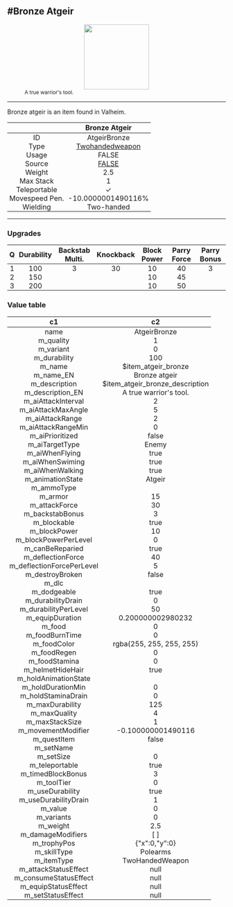 <meta property="og:title" content="Bronze Atgeir - MoreValheim" /><meta property="og:type" content="website" /><meta property="og:image" content="/assets/bronze_atgeir.png" /><meta property="og:description" content="Bronze Atgeir is an item found in Valheim." /><meta name="theme-color" content="#546D78"><meta name="twitter:card" content="summary_large_image">
#Bronze Atgeir
-------------
<style>img {width:20px;}.tb {width:150px;display: block;margin-left: auto;margin-right: auto;}</style>

<style>.md-typeset table:not([class]) th:not([align]) {min-width:unset!important;}</style>
<style>td{padding:0em 0.3em!important;text-align:center!important;border-left:.05rem solid var(--md-default-fg-color--lightest)}</style>

<style>th{padding:0.1em 0.3em!important;text-align:center!important;font-weight:bold}</style>

<style>pre{text-align:right!important}</style>
<style>table tr td:first-child {border-left: 0;};</style>

<figure><img src="/assets/bronze_atgeir.png" class="tb" /><figcaption><small>A true warrior's tool.</small></figcaption></figure>

-------------

Bronze atgeir is an item found in Valheim.

|        | Bronze Atgeir              |
| ----------- | ------------------------------------ |
| ID |AtgeirBronze
| Type | [Twohandedweapon](../../types/twohandedweapon)
| Usage | FALSE<br>
| Source | [FALSE](../../item/false)
| Weight | 2.5 |
| Max Stack | 1 |
| Teleportable | ✓
| Movespeed Pen. | -10.0000001490116%
| Wielding | Two-handed


-------------

### Upgrades
| Q | Durability | Backstab Multi. | Knockback | Block Power | Parry Force | Parry Bonus
| - | - | - | - | - | - | - 
1 | 100 | 3 | 30 | 10 | 40 | 3 | 
 | 2 | 150 |  |  | 10 | 45 |  | 
 | 3 | 200 |  |  | 10 | 50 |  | 


### Value table
|c1|c2|
|----|----|
|name|AtgeirBronze|
|m_quality|1|
|m_variant|0|
|m_durability|100|
|m_name|$item_atgeir_bronze|
|m_name_EN|Bronze atgeir|
|m_description|$item_atgeir_bronze_description|
|m_description_EN|A true warrior's tool.|
|m_aiAttackInterval|2|
|m_aiAttackMaxAngle|5|
|m_aiAttackRange|2|
|m_aiAttackRangeMin|0|
|m_aiPrioritized|false|
|m_aiTargetType|Enemy|
|m_aiWhenFlying|true|
|m_aiWhenSwiming|true|
|m_aiWhenWalking|true|
|m_animationState|Atgeir|
|m_ammoType||
|m_armor|15|
|m_attackForce|30|
|m_backstabBonus|3|
|m_blockable|true|
|m_blockPower|10|
|m_blockPowerPerLevel|0|
|m_canBeReparied|true|
|m_deflectionForce|40|
|m_deflectionForcePerLevel|5|
|m_destroyBroken|false|
|m_dlc||
|m_dodgeable|true|
|m_durabilityDrain|0|
|m_durabilityPerLevel|50|
|m_equipDuration|0.200000002980232|
|m_food|0|
|m_foodBurnTime|0|
|m_foodColor|rgba(255, 255, 255, 255)|
|m_foodRegen|0|
|m_foodStamina|0|
|m_helmetHideHair|true|
|m_holdAnimationState||
|m_holdDurationMin|0|
|m_holdStaminaDrain|0|
|m_maxDurability|125|
|m_maxQuality|4|
|m_maxStackSize|1|
|m_movementModifier|-0.100000001490116|
|m_questItem|false|
|m_setName||
|m_setSize|0|
|m_teleportable|true|
|m_timedBlockBonus|3|
|m_toolTier|0|
|m_useDurability|true|
|m_useDurabilityDrain|1|
|m_value|0|
|m_variants|0|
|m_weight|2.5|
|m_damageModifiers|[  ]|
|m_trophyPos|{"x":0,"y":0}|
|m_skillType|Polearms|
|m_itemType|TwoHandedWeapon|
|m_attackStatusEffect|null|
|m_consumeStatusEffect|null|
|m_equipStatusEffect|null|
|m_setStatusEffect|null|
